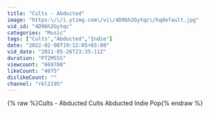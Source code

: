 ```yaml
---
title: "Cults - Abducted"
image: "https:\/\/i.ytimg.com\/vi\/4D9bh2Gytqc\/hqdefault.jpg"
vid_id: "4D9bh2Gytqc"
categories: "Music"
tags: ["Cults","Abducted","Indie"]
date: "2022-02-08T19:12:05+03:00"
vid_date: "2011-05-26T23:35:11Z"
duration: "PT2M55S"
viewcount: "669780"
likeCount: "4075"
dislikeCount: ""
channel: "rkl2195"
---
```

{% raw %}Cults - Abducted Cults Abducted Indie Pop{% endraw %}
